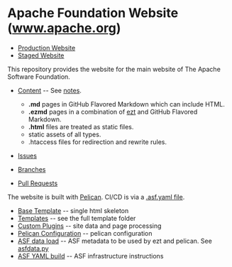 # Apache Foundation Website (www.apache.org)

- [Production Website](https://www.apache.org/)
- [Staged Website](https://www.staged.apache.org/)

This repository provides the website for the main website of The Apache Software Foundation.

- [Content](content) -- See [notes](markdown.md).
  - **.md** pages in GitHub Flavored Markdown which can include HTML.
  - **.ezmd** pages in a combination of [ezt](https://github.com/gstein/ezt/blob/wiki/Syntax.md) and GitHub Flavored Markdown.
  - **.html** files are treated as static files.
  - static assets of all types.
  - .htaccess files for redirection and rewrite rules.

- [Issues](https://github.com/apache/www-site/issues)
- [Branches](https://github.com/apache/www-site/branches)
- [Pull Requests](https://github.com/apache/www-site/pulls)

The website is built with [Pelican](https://blog.getpelican.com).
CI/CD is via a [.asf.yaml file](https://cwiki.apache.org/confluence/display/INFRA/Git+-+.asf.yaml+features).

- [Base Template](theme/apache/templates/base.html) -- single html skeleton
- [Templates](theme/apache/templates) -- see the full template folder
- [Custom Plugins](theme/plugins) -- site data and page processing
- [Pelican Configuration](pelicanconf.py) -- pelican configuration
- [ASF data load](asfdata.yaml) -- ASF metadata to be used by ezt and pelican. See [asfdata.py](theme/plugins/asfdata.py)
- [ASF YAML build](.asf.yaml) -- ASF infrastructure instructions
